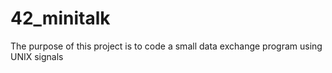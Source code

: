 # 42_minitalk
The purpose of this project is to code a small data exchange program using UNIX signals
